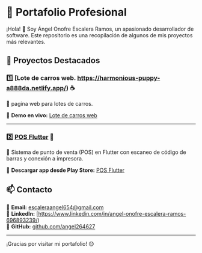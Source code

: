 # 💼 Portafolio Profesional

¡Hola! 👋 Soy Ángel Onofre Escalera Ramos, un apasionado desarrollador de software. Este repositorio es una recopilación de algunos de mis proyectos más relevantes.

## 📂 Proyectos Destacados

### 1️⃣ [Lote de carros web. https://harmonious-puppy-a888da.netlify.app/) ☕
📌 pagina web para lotes de carros.

🔗 **Demo en vivo:** [Lote de carros web](https://harmonious-puppy-a888da.netlify.app/)  


---

### 2️⃣ [POS Flutter](https://posflutter.vercel.app) 🛒
📌 Sistema de punto de venta (POS) en Flutter con escaneo de código de barras y conexión a impresora.

🔗 **Descargar app desde Play Store:** [POS Flutter](https://play.google.com/store/apps/details?id=com.escaleraramos.cuentasclaras1)  




## 📫 Contacto
📩 **Email:** escaleraangel654@gmail.com  
🔗 **LinkedIn:** [https://www.linkedin.com/in/angel-onofre-escalera-ramos-696893239/)  
🐙 **GitHub:** [github.com/angel264627](https://github.com/angel264627)

---
¡Gracias por visitar mi portafolio! 😊


